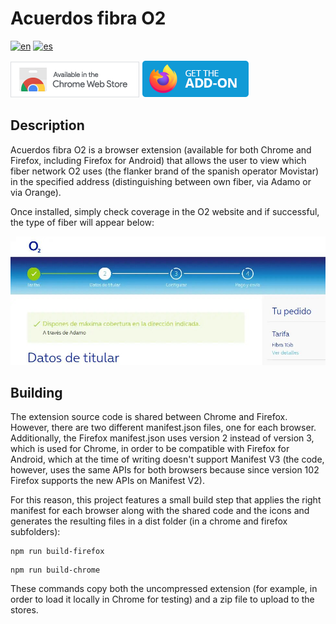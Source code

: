 # Acuerdos fibra O2

[![en](https://img.shields.io/badge/lang-en-red.svg)](https://github.com/fercarcedo/acuerdos-fibra-o2/blob/main/README.md)
[![es](https://img.shields.io/badge/lang-es-yellow.svg)](https://github.com/fercarcedo/acuerdos-fibra-o2/blob/main/README.es.md)

[![Enlace a Chrome web store](images/badges/chromebadge.png)](https://chromewebstore.google.com/detail/acuerdos-fibra-o2/aacfgcicjaofeigkndomcdefggpigjkg)
[![Enlace a Firefox addons](images/badges/firefoxbadge.png)](https://addons.mozilla.org/es/firefox/addon/acuerdos-fibra-o2/)

## Description

Acuerdos fibra O2 is a browser extension (available for both Chrome and Firefox, including Firefox for Android) that allows the user to view which fiber network O2 uses (the flanker brand of the spanish operator Movistar) in the specified address (distinguishing between own fiber, via Adamo or via Orange).

Once installed, simply check coverage in the O2 website and if successful, the type of fiber will appear below:

![Screenshot showing coverage via Adamo](images/screenshots/extensionscreenshot.jpg)

## Building

The extension source code is shared between Chrome and Firefox. However, there are two different manifest.json files, one for each browser. Additionally, the Firefox manifest.json uses version 2 instead of version 3, which is used for Chrome, in order to be compatible with Firefox for Android, which at the time of writing doesn't support Manifest V3 (the code, however, uses the same APIs for both browsers because since version 102 Firefox supports the new APIs on Manifest V2).

For this reason, this project features a small build step that applies the right manifest for each browser along with the shared code and the icons and generates the resulting files in a dist folder (in a chrome and firefox subfolders):

```
npm run build-firefox
```

```
npm run build-chrome
```

These commands copy both the uncompressed extension (for example, in order to load it locally in Chrome for testing) and a zip file to upload to the stores.